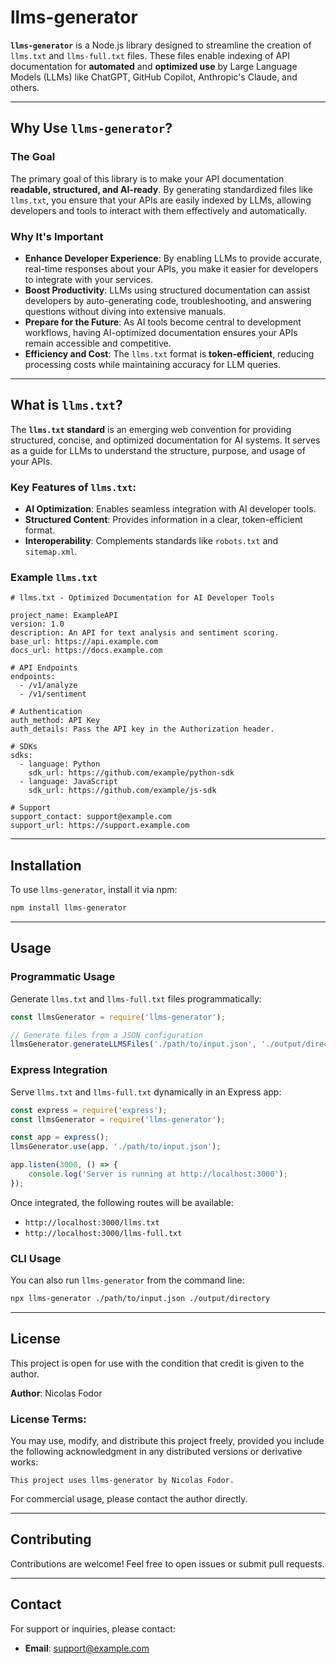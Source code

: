 
# llms-generator

**`llms-generator`** is a Node.js library designed to streamline the creation of `llms.txt` and `llms-full.txt` files. These files enable indexing of API documentation for **automated** and **optimized use** by Large Language Models (LLMs) like ChatGPT, GitHub Copilot, Anthropic's Claude, and others.

---

## Why Use `llms-generator`?

### The Goal
The primary goal of this library is to make your API documentation **readable, structured, and AI-ready**. By generating standardized files like `llms.txt`, you ensure that your APIs are easily indexed by LLMs, allowing developers and tools to interact with them effectively and automatically.

### Why It's Important
- **Enhance Developer Experience**: By enabling LLMs to provide accurate, real-time responses about your APIs, you make it easier for developers to integrate with your services.
- **Boost Productivity**: LLMs using structured documentation can assist developers by auto-generating code, troubleshooting, and answering questions without diving into extensive manuals.
- **Prepare for the Future**: As AI tools become central to development workflows, having AI-optimized documentation ensures your APIs remain accessible and competitive.
- **Efficiency and Cost**: The `llms.txt` format is **token-efficient**, reducing processing costs while maintaining accuracy for LLM queries.

---

## What is `llms.txt`?

The **`llms.txt` standard** is an emerging web convention for providing structured, concise, and optimized documentation for AI systems. It serves as a guide for LLMs to understand the structure, purpose, and usage of your APIs.

### Key Features of `llms.txt`:
- **AI Optimization**: Enables seamless integration with AI developer tools.
- **Structured Content**: Provides information in a clear, token-efficient format.
- **Interoperability**: Complements standards like `robots.txt` and `sitemap.xml`.

### Example `llms.txt`
```plaintext
# llms.txt - Optimized Documentation for AI Developer Tools

project_name: ExampleAPI
version: 1.0
description: An API for text analysis and sentiment scoring.
base_url: https://api.example.com
docs_url: https://docs.example.com

# API Endpoints
endpoints:
  - /v1/analyze
  - /v1/sentiment

# Authentication
auth_method: API Key
auth_details: Pass the API key in the Authorization header.

# SDKs
sdks:
  - language: Python
    sdk_url: https://github.com/example/python-sdk
  - language: JavaScript
    sdk_url: https://github.com/example/js-sdk

# Support
support_contact: support@example.com
support_url: https://support.example.com
```

---

## Installation

To use `llms-generator`, install it via npm:

```bash
npm install llms-generator
```

---

## Usage

### Programmatic Usage
Generate `llms.txt` and `llms-full.txt` files programmatically:
```javascript
const llmsGenerator = require('llms-generator');

// Generate files from a JSON configuration
llmsGenerator.generateLLMSFiles('./path/to/input.json', './output/directory');
```

### Express Integration
Serve `llms.txt` and `llms-full.txt` dynamically in an Express app:
```javascript
const express = require('express');
const llmsGenerator = require('llms-generator');

const app = express();
llmsGenerator.use(app, './path/to/input.json');

app.listen(3000, () => {
    console.log('Server is running at http://localhost:3000');
});
```

Once integrated, the following routes will be available:
- `http://localhost:3000/llms.txt`
- `http://localhost:3000/llms-full.txt`

### CLI Usage
You can also run `llms-generator` from the command line:
```bash
npx llms-generator ./path/to/input.json ./output/directory
```

---

## License

This project is open for use with the condition that credit is given to the author.  

**Author**: Nicolas Fodor  

### License Terms:
You may use, modify, and distribute this project freely, provided you include the following acknowledgment in any distributed versions or derivative works:

```
This project uses llms-generator by Nicolas Fodor.
```

For commercial usage, please contact the author directly.

---

## Contributing

Contributions are welcome! Feel free to open issues or submit pull requests.

---

## Contact

For support or inquiries, please contact:
- **Email**: support@example.com
